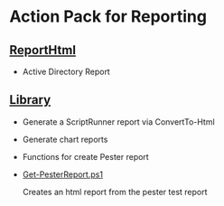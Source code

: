 # Action Pack for Reporting

## [ReportHtml](./ReportHtml)

+ Active Directory Report

## [Library](./_LIB_)

+ Generate a ScriptRunner report via ConvertTo-Html 
+ Generate chart reports
+ Functions for create Pester report

+ [Get-PesterReport.ps1](./Get-PesterReport.ps1)

  Creates an html report from the pester test report